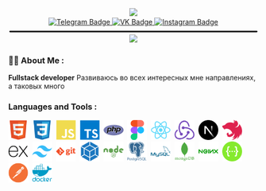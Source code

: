 <div id="header" align="center">
  <img src="https://media.giphy.com/media/L1R1tvI9svkIWwpVYr/giphy.gif?cid=790b7611e0jq24wzerbeg8qorrhftvwyxpx554e9652g1kei&ep=v1_gifs_search&rid=giphy.gif&ct=g" width="250"/>

  <div id="badges" align="center">
    <a href="https://t.me/darht_vadr">
      <img src="https://img.shields.io/badge/Telegram-26A5E4?style=flat-square&logo=telegram&logoColor=white" alt="Telegram Badge"/>
    </a>
    <a href="https://vk.com/darht_vadr">
      <img src="https://img.shields.io/badge/Vkontakte-0077FF?logo=vk&logoColor=white&style=flat-square" alt="VK Badge"/>
    </a>
    <a href="https://www.instagram.com/darht_vadr">
      <img src="https://img.shields.io/badge/Instagram-E4405F?logo=instagram&logoColor=white&style=flat-square" alt="Instagram Badge"/>
    </a>
  </div>

  <div>
    <svg width="500" height="6" viewBox="0 0 805 6" fill="none" xmlns="http://www.w3.org/2000/svg">
      <line x1="2.49719" y1="3" x2="802.503" y2="3" stroke="black" stroke-width="5" stroke-linecap="round"/>
    </svg>
  </div>

  <img width="100" src="https://media.giphy.com/media/Xy6nEr568Vy9WAofEI/giphy.gif?cid=790b7611krcx1d7h1pp5imqitkx4itc1491bm5h207o80260&ep=v1_stickers_search&rid=giphy.gif&ct=ts"/>
</div>

### :woman_technologist: About Me :
**Fullstack developer**
Развиваюсь во всех интересных мне направлениях, а таковых много

### Languages and Tools :

<div>
  <img src="https://github.com/devicons/devicon/blob/master/icons/html5/html5-original.svg" title="html" alt="html" width="40" height="40"/>&nbsp;
  <img src="https://github.com/devicons/devicon/blob/master/icons/css3/css3-original.svg" title="css" alt="css" width="40" height="40"/>&nbsp;
  <img src="https://github.com/devicons/devicon/blob/master/icons/javascript/javascript-plain.svg" title="js" alt="js" width="40" height="40"/>&nbsp;
  <img src="https://github.com/devicons/devicon/blob/master/icons/typescript/typescript-plain.svg" title="ts" alt="ts" width="40" height="40"/>&nbsp;
  <img src="https://github.com/devicons/devicon/blob/master/icons/php/php-original.svg" title="php" alt="php" width="40" height="40"/>&nbsp;
  <img src="https://github.com/devicons/devicon/blob/master/icons/figma/figma-original.svg" title="figma" alt="figma" width="40" height="40"/>&nbsp;
  <img src="https://github.com/devicons/devicon/blob/master/icons/react/react-original.svg"  title="react" alt="react" width="40" height="40"/>&nbsp;
  <img src="https://github.com/devicons/devicon/blob/master/icons/redux/redux-original.svg" title="redux" alt="redux" width="40" height="40"/>&nbsp;
  <img src="https://github.com/devicons/devicon/blob/master/icons/nextjs/nextjs-original.svg" title="next.js" alt="next.js" width="40" height="40"/>&nbsp;
  <img src="https://github.com/devicons/devicon/blob/master/icons/nestjs/nestjs-original.svg" title="nest.js" alt="nest.js" width="40" height="40"/>&nbsp;
  <br>
  <img src="https://github.com/devicons/devicon/blob/master/icons/express/express-original.svg" title="express" alt="express" width="40" height="40"/>&nbsp;
  <img src="https://github.com/devicons/devicon/blob/master/icons/tailwindcss/tailwindcss-original.svg" title="tailwindcss"  alt="tailwindcss" width="40" height="40"/>&nbsp;
  <img src="https://github.com/devicons/devicon/blob/master/icons/git/git-plain-wordmark.svg" title="git"  alt="git" width="40" height="40"/>&nbsp;
  <img src="https://github.com/devicons/devicon/blob/master/icons/webpack/webpack-plain.svg" title="webpack" alt="webpack" width="40" height="40"/>&nbsp;
  <img src="https://github.com/devicons/devicon/blob/master/icons/nodejs/nodejs-plain-wordmark.svg" title="node" alt="node" width="40" height="40"/>&nbsp;
  <img src="https://github.com/devicons/devicon/blob/master/icons/postgresql/postgresql-plain-wordmark.svg" title="postgresql" alt="postgresql" width="40" height="40"/>&nbsp;
  <img src="https://github.com/devicons/devicon/blob/master/icons/mysql/mysql-plain-wordmark.svg" title="mysql" alt="mysql" width="40" height="40"/>&nbsp;
  <img src="https://github.com/devicons/devicon/blob/master/icons/mongodb/mongodb-plain-wordmark.svg" title="mongodb" alt="mongodb" width="40" height="40"/>&nbsp;
  <img src="https://github.com/devicons/devicon/blob/master/icons/nginx/nginx-original.svg" title="nginx" alt="nginx" width="40" height="40"/>&nbsp;
  <img src="https://github.com/devicons/devicon/blob/master/icons/swagger/swagger-plain.svg" title="swagger" alt="swagger" width="40" height="40"/>&nbsp;
  <img src="https://github.com/devicons/devicon/blob/master/icons/postman/postman-plain.svg" title="postman" alt="postman" width="40" height="40"/>&nbsp;
  <img src="https://github.com/devicons/devicon/blob/master/icons/docker/docker-plain-wordmark.svg" title="docker" alt="docker" width="40" height="40"/>&nbsp;
</div>
